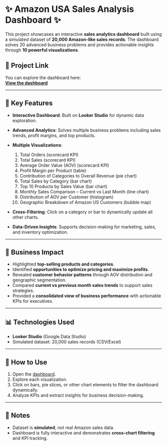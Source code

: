 # ✨ Amazon USA Sales Analysis Dashboard ✨

This project showcases an interactive **sales analytics dashboard** built using a simulated dataset of **20,000 Amazon-like sales records**. The dashboard solves 20 advanced business problems and provides actionable insights through **10 powerful visualizations**.

## 📂 Project Link
You can explore the dashboard here:  
**[View the dashboard](https://lookerstudio.google.com/reporting/19630261-1d54-4477-b8b7-c78a981f428a)**

---

## 🔹 Key Features
- **Interactive Dashboard**: Built on **Looker Studio** for dynamic data exploration.  
- **Advanced Analytics**: Solves multiple business problems including sales trends, profit margins, and top products.  
- **Multiple Visualizations**:
  1. Total Orders (scorecard KPI)  
  2. Total Sales (scorecard KPI)  
  3. Average Order Value (AOV) (scorecard KPI)  
  4. Profit Margin per Product (table)  
  5. Contribution of Categories to Overall Revenue (pie chart)  
  6. Total Sales by Category (bar chart)  
  7. Top 10 Products by Sales Value (bar chart)  
  8. Monthly Sales Comparison – Current vs Last Month (line chart)  
  9. Distribution of AOV per Customer (histogram)  
  10. Geographic Breakdown of Amazon US Customers (bubble map)  

- **Cross-Filtering**: Click on a category or bar to dynamically update all other charts.  
- **Data-Driven Insights**: Supports decision-making for marketing, sales, and inventory optimization.

---

## 💼 Business Impact
- Highlighted **top-selling products and categories**.  
- Identified **opportunities to optimize pricing and maximize profits**.  
- Revealed **customer behavior patterns** through AOV distribution and geographic segmentation.  
- Compared **current vs previous month sales trends** to support sales strategies.  
- Provided a **consolidated view of business performance** with actionable KPIs for executives.

---

## 📊 Technologies Used
- **Looker Studio** (Google Data Studio)  
- Simulated dataset: 20,000 sales records (CSV/Excel)  

---

## 📌 How to Use
1. Open the [dashboard](https://lookerstudio.google.com/reporting/19630261-1d54-4477-b8b7-c78a981f428a).  
2. Explore each visualization.  
3. Click on bars, pie slices, or other chart elements to filter the dashboard dynamically.  
4. Analyze KPIs and extract insights for business decision-making.

---

## 📎 Notes
- Dataset is **simulated**, not real Amazon sales data.  
- Dashboard is fully interactive and demonstrates **cross-chart filtering** and KPI tracking.
